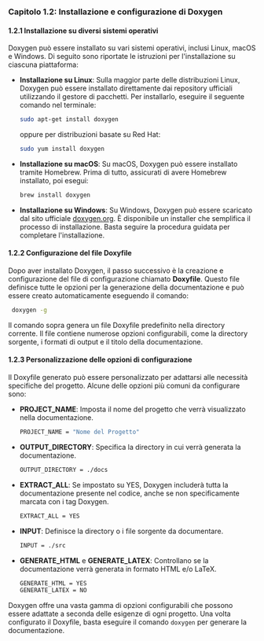 ### Capitolo 1.2: Installazione e configurazione di Doxygen

#### 1.2.1 Installazione su diversi sistemi operativi

Doxygen può essere installato su vari sistemi operativi, inclusi Linux, macOS e Windows. Di seguito sono riportate le istruzioni per l'installazione su ciascuna piattaforma:

- **Installazione su Linux**:
   Sulla maggior parte delle distribuzioni Linux, Doxygen può essere installato direttamente dai repository ufficiali utilizzando il gestore di pacchetti. Per installarlo, eseguire il seguente comando nel terminale:
   ```bash
   sudo apt-get install doxygen
   ```
   oppure per distribuzioni basate su Red Hat:
   ```bash
   sudo yum install doxygen
   ```

- **Installazione su macOS**:
   Su macOS, Doxygen può essere installato tramite Homebrew. Prima di tutto, assicurati di avere Homebrew installato, poi esegui:
   ```bash
   brew install doxygen
   ```

- **Installazione su Windows**:
   Su Windows, Doxygen può essere scaricato dal sito ufficiale [doxygen.org](http://www.doxygen.org). È disponibile un installer che semplifica il processo di installazione. Basta seguire la procedura guidata per completare l'installazione.

#### 1.2.2 Configurazione del file Doxyfile

Dopo aver installato Doxygen, il passo successivo è la creazione e configurazione del file di configurazione chiamato **Doxyfile**. Questo file definisce tutte le opzioni per la generazione della documentazione e può essere creato automaticamente eseguendo il comando:

```bash
 doxygen -g
```

Il comando sopra genera un file Doxyfile predefinito nella directory corrente. Il file contiene numerose opzioni configurabili, come la directory sorgente, i formati di output e il titolo della documentazione.

#### 1.2.3 Personalizzazione delle opzioni di configurazione

Il Doxyfile generato può essere personalizzato per adattarsi alle necessità specifiche del progetto. Alcune delle opzioni più comuni da configurare sono:

- **PROJECT_NAME**: Imposta il nome del progetto che verrà visualizzato nella documentazione.
   ```bash
   PROJECT_NAME = "Nome del Progetto"
   ```

- **OUTPUT_DIRECTORY**: Specifica la directory in cui verrà generata la documentazione.
   ```bash
   OUTPUT_DIRECTORY = ./docs
   ```

- **EXTRACT_ALL**: Se impostato su YES, Doxygen includerà tutta la documentazione presente nel codice, anche se non specificamente marcata con i tag Doxygen.
   ```bash
   EXTRACT_ALL = YES
   ```

- **INPUT**: Definisce la directory o i file sorgente da documentare.
   ```bash
   INPUT = ./src
   ```

- **GENERATE_HTML** e **GENERATE_LATEX**: Controllano se la documentazione verrà generata in formato HTML e/o LaTeX.
   ```bash
   GENERATE_HTML = YES
   GENERATE_LATEX = NO
   ```

Doxygen offre una vasta gamma di opzioni configurabili che possono essere adattate a seconda delle esigenze di ogni progetto. Una volta configurato il Doxyfile, basta eseguire il comando `doxygen` per generare la documentazione.

